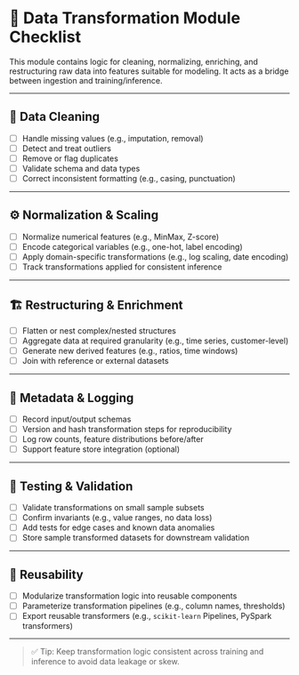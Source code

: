 # 🔄 Data Transformation Module Checklist

This module contains logic for cleaning, normalizing, enriching, and restructuring raw data into features suitable for modeling. It acts as a bridge between ingestion and training/inference.

---

## 🧹 Data Cleaning

- [ ] Handle missing values (e.g., imputation, removal)
- [ ] Detect and treat outliers
- [ ] Remove or flag duplicates
- [ ] Validate schema and data types
- [ ] Correct inconsistent formatting (e.g., casing, punctuation)

---

## ⚙️ Normalization & Scaling

- [ ] Normalize numerical features (e.g., MinMax, Z-score)
- [ ] Encode categorical variables (e.g., one-hot, label encoding)
- [ ] Apply domain-specific transformations (e.g., log scaling, date encoding)
- [ ] Track transformations applied for consistent inference

---

## 🏗️ Restructuring & Enrichment

- [ ] Flatten or nest complex/nested structures
- [ ] Aggregate data at required granularity (e.g., time series, customer-level)
- [ ] Generate new derived features (e.g., ratios, time windows)
- [ ] Join with reference or external datasets

---

## 🧾 Metadata & Logging

- [ ] Record input/output schemas
- [ ] Version and hash transformation steps for reproducibility
- [ ] Log row counts, feature distributions before/after
- [ ] Support feature store integration (optional)

---

## 🧪 Testing & Validation

- [ ] Validate transformations on small sample subsets
- [ ] Confirm invariants (e.g., value ranges, no data loss)
- [ ] Add tests for edge cases and known data anomalies
- [ ] Store sample transformed datasets for downstream validation

---

## 🔄 Reusability

- [ ] Modularize transformation logic into reusable components
- [ ] Parameterize transformation pipelines (e.g., column names, thresholds)
- [ ] Export reusable transformers (e.g., `scikit-learn` Pipelines, PySpark transformers)

---

> ✅ Tip: Keep transformation logic consistent across training and inference to avoid data leakage or skew.
